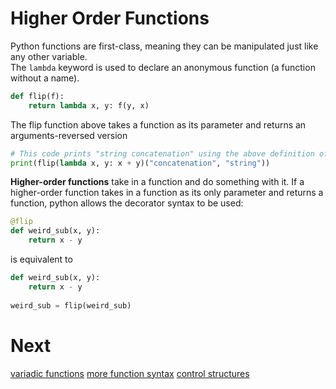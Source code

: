 # Higher Order Functions
Python functions are first-class, meaning they can be manipulated just like any other variable.\
The `lambda` keyword is used to declare an anonymous function (a function without a name).
```py
def flip(f):
    return lambda x, y: f(y, x)
```
The flip function above takes a function as its parameter and returns an arguments-reversed version
```py
# This code prints "string concatenation" using the above definition of `flip`
print(flip(lambda x, y: x + y)("concatenation", "string"))
```
**Higher-order functions** take in a function and do something with it.
If a higher-order function takes in a function as its only parameter and returns a function, python allows the decorator syntax to be used:
```py
@flip
def weird_sub(x, y):
    return x - y
```
is equivalent to
```py
def weird_sub(x, y):
    return x - y
    
weird_sub = flip(weird_sub)
```
# Next
[variadic functions](4b_variadics.md)
[more function syntax](4c_extrafunctionsyntax.md)
[control structures](5_controlstructures.md)
